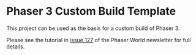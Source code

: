 # Phaser 3 Custom Build Template

This project can be used as the basis for a custom build of Phaser 3.

Please see the tutorial in [issue 127](https://madmimi.com/p/ffcfbc) of the Phaser World newsletter for full details.
